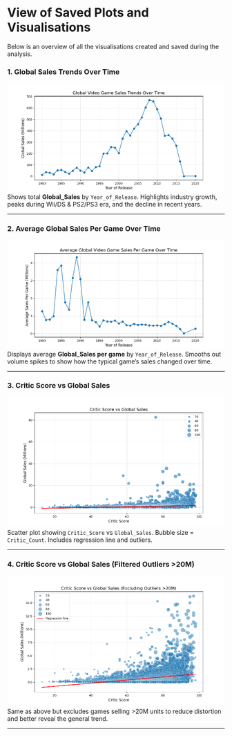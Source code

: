 # View of Saved Plots and Visualisations

Below is an overview of all the visualisations created and saved during the analysis.

### 1. Global Sales Trends Over Time
![Global Sales Trends](images/visualisations/global_sales_trends.png)  
Shows total **Global_Sales** by `Year_of_Release`. Highlights industry growth, peaks during Wii/DS & PS2/PS3 era, and the decline in recent years.

---

### 2. Average Global Sales Per Game Over Time
![Average Global Sales Trends](images/visualisations/average_global_sales_trends.png)  
Displays average **Global_Sales per game** by `Year_of_Release`. Smooths out volume spikes to show how the typical game’s sales changed over time.

---

### 3. Critic Score vs Global Sales
![Critic Score vs Global Sales](images/visualisations/critic_score_vs_global_sales.png)  
Scatter plot showing `Critic_Score` vs `Global_Sales`. Bubble size = `Critic_Count`. Includes regression line and outliers.

---

### 4. Critic Score vs Global Sales (Filtered Outliers >20M)
![Critic Score vs Global Sales Filtered](images/visualisations/critic_score_vs_global_sales_filtered.png)  
Same as above but excludes games selling >20M units to reduce distortion and better reveal the general trend.

---

